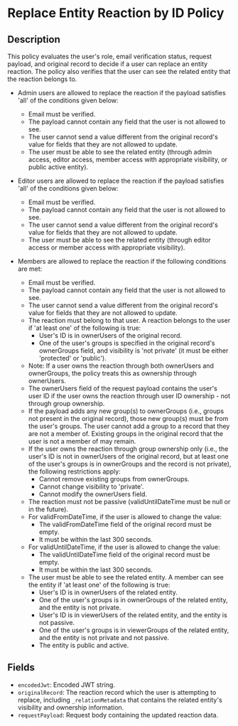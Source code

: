 # Replace Entity Reaction by ID Policy

## Description

This policy evaluates the user's role, email verification status, request payload, and original record to decide if a user can replace an entity reaction. The policy also verifies that the user can see the related entity that the reaction belongs to.

- Admin users are allowed to replace the reaction if the payload satisfies 'all' of the conditions given below:
  - Email must be verified.
  - The payload cannot contain any field that the user is not allowed to see.
  - The user cannot send a value different from the original record's value for fields that they are not allowed to update.
  - The user must be able to see the related entity (through admin access, editor access, member access with appropriate visibility, or public active entity).

- Editor users are allowed to replace the reaction if the payload satisfies 'all' of the conditions given below:
  - Email must be verified.
  - The payload cannot contain any field that the user is not allowed to see.
  - The user cannot send a value different from the original record's value for fields that they are not allowed to update.
  - The user must be able to see the related entity (through editor access or member access with appropriate visibility).

- Members are allowed to replace the reaction if the following conditions are met:
  - Email must be verified.
  - The payload cannot contain any field that the user is not allowed to see.
  - The user cannot send a value different from the original record's value for fields that they are not allowed to update.
  - The reaction must belong to that user. A reaction belongs to the user if 'at least one' of the following is true:
    - User's ID is in ownerUsers of the original record.
    - One of the user's groups is specified in the original record's ownerGroups field, and visibility is 'not private' (it must be either 'protected' or 'public').
  - Note: If a user owns the reaction through both ownerUsers and ownerGroups, the policy treats this as ownership through ownerUsers.
  - The ownerUsers field of the request payload contains the user's user ID if the user owns the reaction through user ID ownership - not through group ownership.
  - If the payload adds any new group(s) to ownerGroups (i.e., groups not present in the original record), those new group(s) must be from the user's groups. The user cannot add a group to a record that they are not a member of. Existing groups in the original record that the user is not a member of may remain.
  - If the user owns the reaction through group ownership only (i.e., the user's ID is not in ownerUsers of the original record, but at least one of the user's groups is in ownerGroups and the record is not private), the following restrictions apply:
    - Cannot remove existing groups from ownerGroups.
    - Cannot change visibility to 'private'.
    - Cannot modify the ownerUsers field.
  - The reaction must not be passive (validUntilDateTime must be null or in the future).
  - For validFromDateTime, if the user is allowed to change the value:
    - The validFromDateTime field of the original record must be empty.
    - It must be within the last 300 seconds.
  - For validUntilDateTime, if the user is allowed to change the value:
    - The validUntilDateTime field of the original record must be empty.
    - It must be within the last 300 seconds.
  - The user must be able to see the related entity. A member can see the entity if 'at least one' of the following is true:
    - User's ID is in ownerUsers of the related entity.
    - One of the user's groups is in ownerGroups of the related entity, and the entity is not private.
    - User's ID is in viewerUsers of the related entity, and the entity is not passive.
    - One of the user's groups is in viewerGroups of the related entity, and the entity is not private and not passive.
    - The entity is public and active.

## Fields

- `encodedJwt`: Encoded JWT string.
- `originalRecord`: The reaction record which the user is attempting to replace, including `_relationMetadata` that contains the related entity's visibility and ownership information.
- `requestPayload`: Request body containing the updated reaction data.

